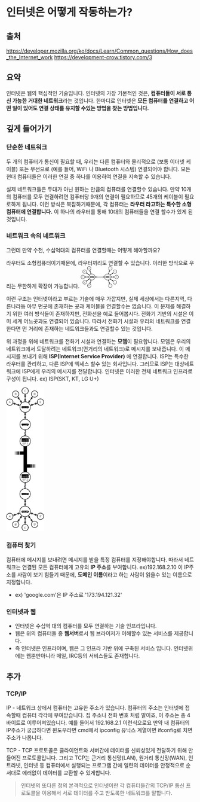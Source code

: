 # 인터넷은 어떻게 작동하는가?
## 출처 
https://developer.mozilla.org/ko/docs/Learn/Common_questions/How_does_the_Internet_work
https://development-crow.tistory.com/3

## 요약
인터넷은 웹의 핵심적인 기술입니다. 인터넷의 가장 기본적인 것은, **컴퓨터들이 서로 통신 가능한 거대한 네트워크**라는 것입니다. 
한마디로 인터넷은 **모든 컴퓨터를 연결하고 어떤 일이 있어도 연결 상태를 유지할 수있는 방법을 찾는 방법입니다.**

## 깊게 들어가기
### 단순한 네트워크
두 개의 컴퓨터가 통신이 필요할 때, 우리는 다른 컴퓨터와 물리적으로 (보통 이더넷 케이블) 또는 무선으로 (예를 들어, WiFi 나 Bluetooth 시스템) 연결되어야 합니다. 
모든 현대 컴퓨터들은 이러한 연결 중 하나를 이용하여 연결을 지속할 수 있습니다.<br>

실제 네트워크들은 두대가 아닌 원하는 만큼의 컴퓨터를 연결할수 있습니다. 만약 10개의 컴퓨터를 모두 연결하려면 컴퓨터당 9개의 연결이 필요하므로 45개의 케이블이 필요로하게 됩니다.
이런 방식은 복잡하기때문에, 각 컴퓨터는 **라우터 라고하는 특수한 소형컴퓨터에 연결합니다.** 이 하나의 라우터를 통해 10대의 컴퓨터들을 연결 할수가 있게 된 것입니다.

### 네트워크 속의 네트워크
그런데 만약 수천, 수십억대의 컴퓨터를 연결할때는 어떻게 해야할까요?

라우터도 소형컴퓨터이기때문에, 라우터끼리도 연결할 수 있습니다. 이러한 방식으로 우리는 무한하게 확장이 가능합니다.
<img src ="https://github.com/steadykyu/TIL/blob/master/Miscellaneous/BackendRoadMap/img/1-2.png" height = 20% width = 20%>

이런 구조는 인터넷이라고 부르는 기술에 매우 가깝지만, 실제 세상에서는 다른지역, 다른나라등 아무 먼곳에 존재하는 곳과 케이블을 연결할수는 없습니다. 
이 문제를 해결하기 위한 여러 방식들이 존재하지만, 전화선을 예로 들어봅시다. 전화기 기반의 시설은 이미 세계 어느곳과도 연결되어 있습니다. 따라서 전화기 시설과
우리의 네트워크를 연결한다면 먼 거리에 존재하는 네트워크들과도 연결할수 있는 것입니다. 

위 과정을 위해 네트워크를 전화기 시설과 연결하는 **모뎀**이 필요합니다. 모뎀은 우리의 네트워크에서 도달하려는 네트워크(먼거리의 네트워크)로 메시지를 보내줍니다.
이 메시지를 보내기 위해 **ISP(Internet Service Provider)** 에 연결합니다. ISP는 특수한 라우터를 관리하고, 다른 ISP에 엑세스 할수 있는 회사입니다. 그러므로 ISP는 
대상네트워크에 ISP에게 우리의 메시지를 전달합니다. 인터넷은 이러한 전체 네트워크 인프라로 구성이 됩니다.
ex) ISP(SKT, KT, LG U+)

<img src ="https://github.com/steadykyu/TIL/blob/master/Miscellaneous/BackendRoadMap/img/1-1.png" height = 20% width = 20%>

### 컴퓨터 찾기
컴퓨터에 메시지를 보내려면 메시지를 받을 특정 컴퓨터를 지정해야합니다. 따라서 네트워크는 연결된 모든 컴퓨터에게 고유의 **IP 주소**를 부여합니다. ex)192.168.2.10
이 IP주소를 사람이 보기 힘들기 때문에, **도메인 이름**이라고 하는 사람이 읽을수 있는 이름으로 지정합니다.
+ ex) 'google.com'은 IP 주소로 '173.194.121.32'

### 인터넷과 웹
+ 인터넷은 수십억 대의 컴퓨터를 모두 연결하는 기술 인프라입니다.
+ 웹은 위의 컴퓨터들 중 **웹서버**로서 웹 브라이저가 이해할수 있는 서비스를 제공합니다.
+ 즉 인터넷은 인프라이며, 웹은 그 인프라 기반 위에 구축된 서비스 입니다. 인터넷위에는 웹뿐만아니라 메일, IRC등의 서비스들도 존재합니다.

## 추가
### TCP/IP
IP - 네트워크 상에서 컴퓨터는 고유한 주소가 있습니다. 컴퓨터의 주소는 인터넷에 접속할때 컴퓨터 각각에 부여받습니다. 
집 주소나 전화 번호 처럼 말이죠, 이 주소는 총 4바이트로 이루어져있습니다.
예를 들어서 192.168.2.1 이런식으로요 만약 내 컴퓨터의 IP주소가 궁금하다면 윈도우라면 cmd에서 ipconfig 유닉스 계열이면 ifconfig로 치면 주소가 나옵니다.

TCP - TCP 프로토콜은 클라이언트와 서버간에 데이터를 신뢰성있게 전달하기 위해 만들어진 프로토콜입니다. 
그리고 TCP는 근거리 통신망(LAN), 원거리 통신망(WAN), 인트라넷, 인터넷 등 컴퓨터에서 실행되는 프로그램 간에 
일련의 데이터를 안정적으로 순서대로 에러없이 데이터를 교환할 수 있게합니다.

> 인터넷의 또다른 정의
본격적으로 인터넷이란 각 컴퓨터들간의 TCP/IP 통신 프로토콜을 이용해서 서로 데이터를 주고 받도록한 네트워크를 말합니다. 

